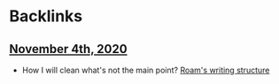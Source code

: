 
# Backlinks
## [November 4th, 2020](<November 4th, 2020.md>)
- How I will clean what's not the main point? [Roam's writing structure](<Roam's writing structure.md>)

